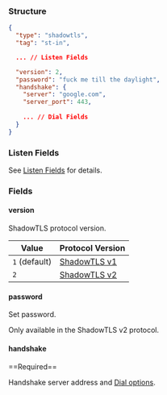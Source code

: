 ### Structure

```json
{
  "type": "shadowtls",
  "tag": "st-in",

  ... // Listen Fields

  "version": 2,
  "password": "fuck me till the daylight",
  "handshake": {
    "server": "google.com",
    "server_port": 443,
    
    ... // Dial Fields
  }
}
```

### Listen Fields

See [Listen Fields](/configuration/shared/listen) for details.

### Fields

#### version

ShadowTLS protocol version.

| Value         | Protocol Version                                                                        |
|---------------|-----------------------------------------------------------------------------------------|
| `1` (default) | [ShadowTLS v1](https://github.com/ihciah/shadow-tls/blob/master/docs/protocol-en.md#v1) |
| `2`           | [ShadowTLS v2](https://github.com/ihciah/shadow-tls/blob/master/docs/protocol-en.md#v2) |

#### password

Set password.

Only available in the ShadowTLS v2 protocol.

#### handshake

==Required==

Handshake server address and [Dial options](/configuration/shared/dial).